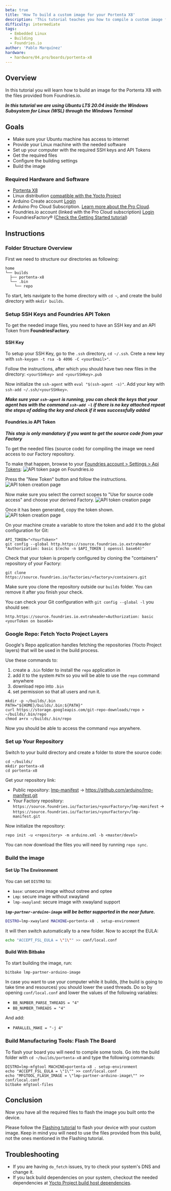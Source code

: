 ```yaml
---
beta: true
title: 'How To build a custom image for your Portenta X8'
description: 'This tutorial teaches you how to compile a custom image for your Portenta X8 through USB'
difficulty: intermediate
tags:
  - Embedded Linux
  - Building
  - Foundries.io
author: 'Pablo Marquínez'
hardware:
  - hardware/04.pro/boards/portenta-x8
---
```


## Overview

In this tutorial you will learn how to build an image for the Portenta X8 with the files provided from Foundries.io.

***In this tutorial we are using Ubuntu LTS 20.04 inside the Windows Subsystem for Linux (WSL) through the Windows Terminal***

## Goals

- Make sure your Ubuntu machine has access to internet
- Provide your Linux machine with the needed software
- Set up your computer with the required SSH keys and API Tokens
- Get the required files
- Configure the building settings
- Build the image

### Required Hardware and Software

- [Portenta X8](https://store.arduino.cc/portenta-x8)
- Linux distribution [compatible with the Yocto Project](https://docs.yoctoproject.org/ref-manual/system-requirements.html#supported-linux-distributions)
- Arduino Create account [Login](https://login.arduino.cc/login)
- Arduino Pro Cloud Subscription. [Learn more about the Pro Cloud](https://www.arduino.cc/pro/hardware/product/portenta-x8#pro-cloud).
- Foundries.io account (linked with the Pro Cloud subscription) [Login](https://app.foundries.io/login/)
- FoundriesFactory® ([Check the Getting Started tutorial](https://docs.arduino.cc/tutorials/portenta-x8/out-of-the-box))

## Instructions

### Folder Structure Overview

First we need to structure our directories as following:

```linux
home
└── builds
  ├── portenta-x8
  └── .bin
    └── repo
```

To start, lets navigate to the home directory with `cd ~`, and create the build directory with `mkdir builds`.

### Setup SSH Keys and Foundries API Token

To get the needed image files, you need to have an SSH key and an API Token from **FoundriesFactory**.

#### SSH Key

To setup your SSH Key, go to the `.ssh` directory, `cd ~/.ssh`. Crete a new key with `ssh-keygen -t rsa -b 4096 -C <yourEmail>"`.

Follow the instructions, after which you should have two new files in the directory: `<yourSSHkey> and <yourSSHkey>.pub`

Now initialize the `ssh-agent` with `eval "$(ssh-agent -s)"`. Add your key with `ssh-add ~/.ssh/<yourSSHkey>`.

***Make sure your `ssh-agent` is running, you can check the keys that your agent has with the command `ssh-add -l` if there is no key attached repeat the steps of adding the key and check if it was successfully added***

#### Foundries.io API Token

***This step is only mandatory if you want to get the source code from your Factory***

To get the needed files (source code) for compiling the image we need access to our Factory repository.

To make that happen, browse to your [Foundries account > Settings > Api Tokens](https://app.foundries.io/settings/tokens/):
![API token page on Foundries.io](assets/foundries_API_tokens.png)

Press the "New Token" button and follow the instructions.
![API token creation page](assets/foundries_API_token_create.png)

Now make sure you select the correct scopes to "Use for source code access" and choose your derived Factory.
![API token creation page](assets/foundries_API_token_create_scopes.png)

Once it has been generated, copy the token shown.
![API token creation page](assets/foundries_API_token_created.png)

On your machine create a variable to store the token and add it to the global configuration for Git:

```linux
API_TOKEN="<YourToken>"
git config --global http.https://source.foundries.io.extraheader "Authorization: basic $(echo -n $API_TOKEN | openssl base64)"
```

Check that your token is properly configured by cloning the "containers" repository of your Factory:

```linux
git clone https://source.foundries.io/factories/<factory>/containers.git
```

Make sure you clone the repository outside our `builds` folder.
You can remove it after you finish your check.

You can check your Git configuration with `git config --global -l` you should see:

```linux
http.https://source.foundries.io.extraheader=Authorization: basic <yourToken on base64>
```

### Google Repo: Fetch Yocto Project Layers

Google's Repo application handles fetching the repositories (Yocto Project layers) that will be used in the build process.

Use these commands to:

1. create a `.bin` folder to install the `repo` application in
2. add it to the system `PATH` so you will be able to use the `repo` command anywhere
3. download repo into `.bin`
4. set permission so that all users and run it.

```linux
mkdir -p ~/builds/.bin
PATH="${HOME}/builds/.bin:${PATH}"
curl https://storage.googleapis.com/git-repo-downloads/repo > ~/builds/.bin/repo
chmod a+rx ~/builds/.bin/repo
```

Now you should be able to access the command `repo` anywhere.

### Set up Your Repository

Switch to your build directory and create a folder to store the source code:

```linux
cd ~/builds/
mkdir portenta-x8
cd portenta-x8
```

Get your repository link:

- Public repository: [lmp-manifest](https://github.com/arduino/lmp-manifest) -> https://github.com/arduino/lmp-manifest.git
- Your Factory repository: `https://source.foundries.io/factories/<yourFactory>/lmp-manifest` -> `https://source.foundries.io/factories/<yourFactory>/lmp-manifest.git`

Now initialize the repository:

```linux
repo init -u <repository> -m arduino.xml -b <master/devel>
```

You can now download the files you will need by running `repo sync`.

### Build the image

#### Set Up The Environment

You can set `DISTRO` to:
- `base`: unsecure image without ostree and optee
- `Lmp`: secure image without xwayland
- `lmp-xwayland`: secure image with xwayland support

***`lmp-partner-arduino-image` will be better supported in the near future.***

```bash
DISTRO=lmp-xwayland MACHINE=portenta-x8 . setup-environment
```

It will then switch automatically to a new folder.
Now to accept the EULA:

```bash
echo "ACCEPT_FSL_EULA = \"1\"" >> conf/local.conf
```

#### Build With Bitbake

To start building the image, run:

```linux
bitbake lmp-partner-arduino-image
```

In case you want to use your computer while it builds, (the build is going to take time and resources) you should lower the used threads.
Do so by opening `conf/local.conf` and lower the values of the following variables:

- `BB_NUMBER_PARSE_THREADS = "4"`
- `BB_NUMBER_THREADS = "4"`  

And add:

- `PARALLEL_MAKE = "-j 4"`

### Build Manufacturing Tools: Flash The Board

To flash your board you will need to compile some tools.
Go into the build folder with `cd ~/builds/portenta-x8` and type the following commands:

```linux
DISTRO=lmp-mfgtool MACHINE=portenta-x8 . setup-environment
echo "ACCEPT_FSL_EULA = \"1\"" >> conf/local.conf
echo "MFGTOOL_FLASH_IMAGE = \"lmp-partner-arduino-image\"" >> conf/local.conf
bitbake mfgtool-files
```

## Conclusion

Now you have all the required files to flash the image you built onto the device.

Please follow the [Flashing tutorial](image-flashing) to flash your device with your custom image.
Keep in mind you will need to use the files provided from this build, not the ones mentioned in the Flashing tutorial.

## Troubleshooting

- If you are having `do_fetch` issues, try to check your system's DNS and change it.
- If you lack build dependencies on your system, checkout the needed dependencies at [Yocto Project build host dependencies](https://docs.yoctoproject.org/ref-manual/system-requirements.html#required-packages-for-the-build-host).
